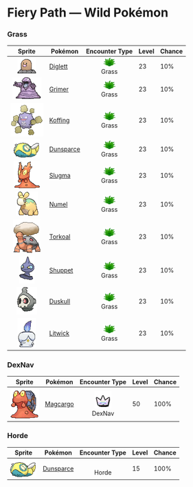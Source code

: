 # Fiery Path — Wild Pokémon

### Grass

| Sprite | Pokémon | Encounter Type | Level | Chance |
|:------:|---------|:--------------:|-------|--------|
| ![Diglett](../../assets/sprites/diglett/front.gif "Diglett: Diglett are raised in most farms. The reason is simple— wherever this Pokémon burrows, the soil is left perfectly tilled for planting crops. This soil is made ideal for growing delicious vegetables.") | [Diglett](../../pokemon/diglett.md/) | ![Grass](../../assets/encounter_types/grass.png "Grass")<br>Grass | 23 | 10% |
| ![Grimer](../../assets/sprites/grimer/front.gif "Grimer: Grimer emerged from the sludge that settled on a polluted seabed. This Pokémon loves anything filthy. It constantly leaks a horribly germ-infested fluid from all over its body.") | [Grimer](../../pokemon/grimer.md/) | ![Grass](../../assets/encounter_types/grass.png "Grass")<br>Grass | 23 | 10% |
| ![Koffing](../../assets/sprites/koffing/front.gif "Koffing: Koffing embodies toxic substances. It mixes the toxins with raw garbage to set off a chemical reaction that results in a terribly powerful poison gas. The higher the temperature, the more gas is concocted by this Pokémon.") | [Koffing](../../pokemon/koffing.md/) | ![Grass](../../assets/encounter_types/grass.png "Grass")<br>Grass | 23 | 10% |
| ![Dunsparce](../../assets/sprites/dunsparce/front.gif "Dunsparce: Dunsparce has a drill for its tail. It uses this tail to burrow into the ground backward. This Pokémon is known to make its nest in complex shapes deep under the ground.") | [Dunsparce](../../pokemon/dunsparce.md/) | ![Grass](../../assets/encounter_types/grass.png "Grass")<br>Grass | 23 | 10% |
| ![Slugma](../../assets/sprites/slugma/front.gif "Slugma: Slugma does not have any blood in its body. Instead, intensely hot magma circulates throughout this Pokémon’s body, carrying essential nutrients and oxygen to its organs.") | [Slugma](../../pokemon/slugma.md/) | ![Grass](../../assets/encounter_types/grass.png "Grass")<br>Grass | 23 | 10% |
| ![Numel](../../assets/sprites/numel/front.gif "Numel: Numel stores magma of almost 2,200 degrees Fahrenheit within its body. If it gets wet, the magma cools and hardens. In that event, the Pokémon’s body grows heavy and its movements become sluggish.") | [Numel](../../pokemon/numel.md/) | ![Grass](../../assets/encounter_types/grass.png "Grass")<br>Grass | 23 | 10% |
| ![Torkoal](../../assets/sprites/torkoal/front.gif "Torkoal: Torkoal generates energy by burning coal. It grows weaker as the fire dies down. When it is preparing for battle, this Pokémon burns more coal.") | [Torkoal](../../pokemon/torkoal.md/) | ![Grass](../../assets/encounter_types/grass.png "Grass")<br>Grass | 23 | 10% |
| ![Shuppet](../../assets/sprites/shuppet/front.gif "Shuppet: Shuppet grows by feeding on dark emotions, such as vengefulness and envy, in the hearts of people. It roams through cities in search of grudges that taint people.") | [Shuppet](../../pokemon/shuppet.md/) | ![Grass](../../assets/encounter_types/grass.png "Grass")<br>Grass | 23 | 10% |
| ![Duskull](../../assets/sprites/duskull/front.gif "Duskull: Duskull wanders lost among the deep darkness of midnight. There is an oft-told admonishment given to misbehaving children that this Pokémon will spirit away bad children who earn scoldings from their mothers.") | [Duskull](../../pokemon/duskull.md/) | ![Grass](../../assets/encounter_types/grass.png "Grass")<br>Grass | 23 | 10% |
| ![Litwick](../../assets/sprites/litwick/front.gif "Litwick: Litwick shines a light that absorbs the life energy of people and Pokémon, which becomes the fuel that it burns.") | [Litwick](../../pokemon/litwick.md/) | ![Grass](../../assets/encounter_types/grass.png "Grass")<br>Grass | 23 | 10% |

### DexNav

| Sprite | Pokémon | Encounter Type | Level | Chance |
|:------:|---------|:--------------:|-------|--------|
| ![Magcargo](../../assets/sprites/magcargo/front.gif "Magcargo: Magcargo’s body temperature is approximately 18,000 degrees Fahrenheit. Water is vaporized on contact. If this Pokémon is caught in the rain, the raindrops instantly turn into steam, cloaking the area in a thick fog.") | [Magcargo](../../pokemon/magcargo.md/) | ![DexNav](../../assets/encounter_types/dexnav.png "DexNav")<br>DexNav | 50 | 100% |

### Horde

| Sprite | Pokémon | Encounter Type | Level | Chance |
|:------:|---------|:--------------:|-------|--------|
| ![Dunsparce](../../assets/sprites/dunsparce/front.gif "Dunsparce: Dunsparce has a drill for its tail. It uses this tail to burrow into the ground backward. This Pokémon is known to make its nest in complex shapes deep under the ground.") | [Dunsparce](../../pokemon/dunsparce.md/) | ![Horde](../../assets/encounter_types/horde.png "Horde")<br>Horde | 15 | 100% |

